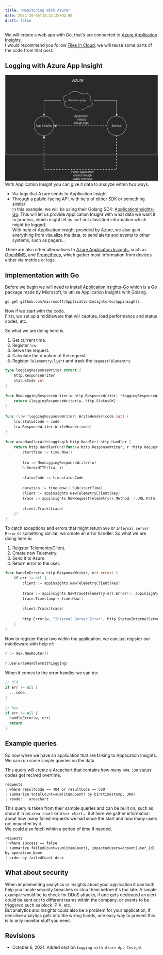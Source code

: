 ```yaml
---
title: "Monitoring With Azure"
date: 2021-10-06T18:52:25+02:00
draft: false
---
```


We will create a web app with Go, that's are connected to [Azure Application Insights](https://docs.microsoft.com/en-us/azure/azure-monitor/app/app-insights-overview).  
I would recommend you follow [Files In Cloud](https://blog.letnh.com/files-in-cloud/), we will reuse some parts of the code from that post.


## Logging with Azure App Insight
![Basic illustration of how application insights gather data](/img/application-metrics-azure.png)
With Application Insight you can give it data to analyze within two ways.
- Via logs that Azure sends to Application Insight
- Through a public-facing API, with help of either SDK or something similar  
In this example, we will be using their Golang SDK: [ApplicationInsights-Go](https://github.com/Microsoft/ApplicationInsights-Go). This will let us provide Application Insight with what data we want it to process, which might let us sort out classified information which might be logged.  
With help of Application Insight provided by Azure, we also gain everything from visualize the data, to send alerts and events to other systems, such as pagers...  

There are also other alternatives to [Azure Application Insights](https://docs.microsoft.com/en-us/azure/azure-monitor/app/app-insights-overview), such as [OpenNMS](https://www.opennms.com/), and [Prometheus](https://prometheus.io/), which gather most information from devices either via metrics or logs.


## Implementation with Go
Before we begin we will need to install [ApplicationInsights-Go](https://github.com/Microsoft/ApplicationInsights-Go) which is a Go package made by Microsoft, to utilize Application Insights with Golang.

```bash
go get github.com/microsoft/ApplicationInsights-Go/appinsights
```

Now if we start with the code.  
First, we set up a middleware that will capture, load performance and status codes, etc.

So what we are doing here is.
1. Get current time.
2. Register `lrw`.
3. Serve the request.
4. Calculate the duration of the request.
5. Register `TelementryClient` and track the `RequestTelementry`
```go
type loggingResponseWriter struct {
	http.ResponseWriter
	statusCode int
}

func NewLoggingResponseWriter(w http.ResponseWriter) *loggingResponseWriter {
	return &loggingResponseWriter{w, http.StatusOK}
}

func (lrw *loggingResponseWriter) WriteHeader(code int) {
	lrw.statusCode = code
	lrw.ResponseWriter.WriteHeader(code)
}

func wrapHandlerWithLogging(h http.Handler) http.Handler {
	return http.HandlerFunc(func(w http.ResponseWriter, r *http.Request) {
		startTime := time.Now()

		lrw := NewLoggingResponseWriter(w)
		h.ServeHTTP(lrw, r)

		statusCode := lrw.statusCode

		duration := time.Now().Sub(startTime)
		client := appinsights.NewTelemetryClient(key)
		trace := appinsights.NewRequestTelemetry(r.Method, r.URL.Path, duration, strconv.Itoa(statusCode))

		client.Track(trace)
	})
}
```

To catch exceptions and errors that might return `500` or `Internal Server Error` or something similar, we create an error handler.
So what we are doing here is:
1. Reigster TelementryClient.
2. Create new Telemetry.
3. Send it to Azure.
4. Return error to the user.

```go
func handleError(w http.ResponseWriter, err error) {
	if err != nil {
		client := appinsights.NewTelemetryClient(key)

		trace := appinsights.NewTraceTelemetry(err.Error(), appinsights.Error)
		trace.Timestamp = time.Now()

		client.Track(trace)

		http.Error(w, "Internal Server Error", http.StatusInternalServerError)
	}
}
```

Now to register these two within the application, we can just register our middleware with help of:
```go
r := mux.NewRouter()

r.Use(wrapHandlerWithLogging)
```

When it comes to the error handler we can do:
```go
// Old 
if err != nil {
  ...code..
}

// New 
if err != nil {
  handleError(w, err)
  return
}

```

## Example queries
So now when we have an application that are talking to Application Insights.
We can run some simple queries on the data.

This query will create a Areachart that contains how many `404`, `500` status codes got recived overtime.
```
requests
| where resultCode == 404 or resultCode == 500
| summarize totalCount=sum(itemCount) by bin(timestamp, 30m)
| render   areachart   
```

This query is taken from their sample queries and can be built on, such as show it in an `area chart` or a `bar chart`...
But here we gather information about how many failed requests we had since the start and how many users got impacted by it.  
We could also fetch within a period of time if needed.
```
requests
| where success == false
| summarize failedCount=sum(itemCount), impactedUsers=dcount(user_Id) by operation_Name
| order by failedCount desc
```

## What about security
When implementing analytics or insights about your application it can both help you locate security breaches or stop them before it's too late. A simple example would be to check for DDoS attacks, if one gets dedicated an alert could be sent out to different teams within the company, or events to be triggered such as block IP X, etc.  
But analytics and insights could also be a problem for your application, if sensitive analytics gets into the wrong hands, one easy way to prevent this is to only monitor stuff you need.


## Revisions

- October 6, 2021: Added section `Logging with Azure App Insight`
